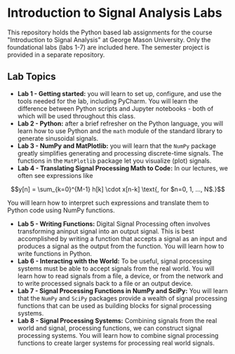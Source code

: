 # Introduction to Signal Analysis Labs

This repository holds the Python based lab assignments for the course "Introduction to Signal Analysis" at George Mason University.
Only the foundational labs (labs 1-7) are included here. The semester project is provided in a separate repository.

## Lab Topics

* **Lab 1 - Getting started:** you will learn to set up, configure, and use the tools needed for the lab, including PyCharm. You will learn the difference between Python scripts and Jupyter notebooks - both of which will be used throughout this class.
* **Lab 2 - Python:** after a brief refresher on the Python language, you will learn how to use Python and the `math` module of the standard library to generate sinusoidal signals.
* **Lab 3 - NumPy and MatPlotlib:** you will learn that the `NumPy` package greatly simplifies generating and processing discrete-time signals. The functions in the `MatPlotlib` package let you visualize (plot) signals.
* **Lab 4 - Translating Signal Processing Math to Code:** In our lectures, we often see expressions like
```math
y[n] = \sum_{k=0}^{M-1} h[k] \cdot x[n-k] \text{, for $n=0, 1, ..., N$.}
```
You will learn how to interpret such expressions and translate them to Python code using NumPy functions.
* **Lab 5 - Writing Functions:** Digital Signal Processing often involves transforming aninput signal into an output signal. This is best accomplished by writing a function that accepts a signal as an input and produces a signal as the output from the function. You will learn how to write functions in Python.
* **Lab 6 - Interacting with the World:** To be useful, signal processing systems must be able to accept signals from the real world. You will learn how to read signals from a file, a device, or from the network and to write processed signals back to a file or an output device.
* **Lab 7 - Signal Processing Functions in NumPy and SciPy:** You will learn that the `NumPy` and `SciPy` packages provide a wealth of signal processing functions that can be used as building blocks for signal processing systems.
* **Lab 8 - Signal Processing Systems:** Combining signals from the real world and signal, processing functions, we can construct signal processing systems. You will learn how to combine signal processing functions to create larger systems for processing real world signals.
